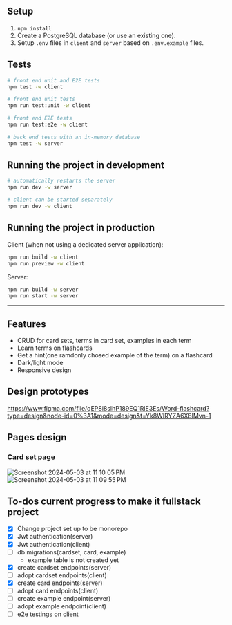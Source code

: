 ## Setup

1. `npm install`
2. Create a PostgreSQL database (or use an existing one).
3. Setup `.env` files in `client` and `server` based on `.env.example` files.

## Tests

```bash
# front end unit and E2E tests
npm test -w client

# front end unit tests
npm run test:unit -w client

# front end E2E tests
npm run test:e2e -w client

# back end tests with an in-memory database
npm test -w server
```

## Running the project in development

```bash
# automatically restarts the server
npm run dev -w server

# client can be started separately
npm run dev -w client
```

## Running the project in production

Client (when not using a dedicated server application):

```bash
npm run build -w client
npm run preview -w client
```

Server:

```bash
npm run build -w server
npm run start -w server
```

---

## Features

- CRUD for card sets, terms in card set, examples in each term
- Learn terms on flashcards
- Get a hint(one ramdonly chosed example of the term) on a flashcard
- Dark/light mode
- Responsive design

## Design prototypes

https://www.figma.com/file/qEP8i8slhP189EQ1RlE3Es/Word-flashcard?type=design&node-id=0%3A1&mode=design&t=Yk8WIRYZA6X8lMvn-1

## Pages design

### Card set page

![Screenshot 2024-05-03 at 11 10 05 PM](https://github.com/highspirit7/flashwords/assets/37180000/a2de64b5-c91c-4ac7-8b6b-f7d13db313b9)
![Screenshot 2024-05-03 at 11 09 55 PM](https://github.com/highspirit7/flashwords/assets/37180000/880a384e-aa07-4a72-a9ba-4968d72477a1)

## To-dos current progress to make it fullstack project

- [x] Change project set up to be monorepo
- [x] Jwt authentication(server)
- [x] Jwt authentication(client)
- [ ] db migrations(cardset, card, example)
  - example table is not created yet
- [x] create cardset endpoints(server)
- [ ] adopt cardset endpoints(client)
- [x] create card endpoints(server)
- [ ] adopt card endpoints(client)
- [ ] create example endpoint(server)
- [ ] adopt example endpoint(client)
- [ ] e2e testings on client
